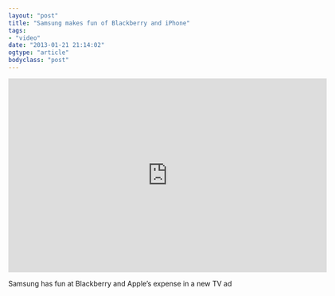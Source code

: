 ```yaml
---
layout: "post"
title: "Samsung makes fun of Blackberry and iPhone"
tags: 
- "video"
date: "2013-01-21 21:14:02"
ogtype: "article"
bodyclass: "post"
---
```


<span class="embed-youtube" style="text-align:center; display: block;"><iframe allowfullscreen="true" class="youtube-player" frameborder="0" height="390" src="http://www.youtube.com/embed/5fcUf4d-Y3s?version=3&rel=1&fs=1&showsearch=0&showinfo=1&iv_load_policy=1&wmode=transparent" type="text/html" width="640"></iframe></span>

Samsung has fun at Blackberry and Apple’s expense in a new TV ad